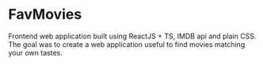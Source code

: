 # FavMovies
Frontend web application built using ReactJS + TS, IMDB api and plain CSS. The goal was to create a web application useful to find movies matching your own tastes.
